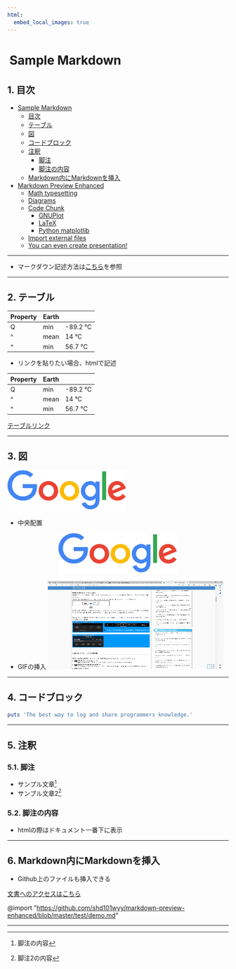 ```yaml
---
html:
  embed_local_images: true
---
```


# Sample Markdown

## 目次

<!-- @import "[TOC]" {cmd="toc" depthFrom=1 depthTo=3 orderedList=false} -->

<!-- code_chunk_output -->

- [Sample Markdown](#sample-markdown)
  - [目次](#目次)
  - [テーブル](#テーブル)
  - [図](#図)
  - [コードブロック](#コードブロック)
  - [注釈](#注釈)
    - [脚注](#脚注)
    - [脚注の内容](#脚注の内容)
  - [Markdown内にMarkdownを挿入](#markdown内にmarkdownを挿入)
- [Markdown Preview Enhanced](#markdown-preview-enhanced)
  - [Math typesetting](#math-typesetting)
  - [Diagrams](#diagrams)
  - [Code Chunk](#code-chunk)
    - [GNUPlot](#gnuplot)
    - [LaTeX](#latex)
    - [Python matplotlib](#python-matplotlib)
  - [Import external files](#import-external-files)
  - [You can even create presentation!](#you-can-even-create-presentation)

<!-- /code_chunk_output -->

---

* マークダウン記述方法は[こちら](https://www.markdownguide.org/cheat-sheet/)を参照

---

## テーブル

| Property | Earth |          |
| -------- | ----- | -------- |
| Q        | min   | -89.2 °C |
| ^        | mean  | 14 °C    |
| ^        | min   | 56.7 °C  |


* リンクを貼りたい場合、htmlで記述

<table id='great_table'>
  <thead>
    <tr>
      <th>Property</th>
      <th>Earth</th>
      <th></th>
    </tr>
  </thead>
  <tbody>
    <tr>
      <td>Q</td>
      <td>min</td>
      <td>-89.2 °C</td>
    </tr>
    <tr>
      <td>^</td>
      <td>mean</td>
      <td>14 °C</td>
    </tr>
    <tr>
      <td>^</td>
      <td>min</td>
      <td>56.7 °C</td>
    </tr>
  </tbody>
</table>

[テーブルリンク](#great_table)

---

## 図
![テスト画像](fig/sample.png)


* 中央配置
<div style="text-align: center;">

![テスト画像](fig/sample.png)
</div>


* GIFの挿入
![demo](fig/sample.gif)

---

## コードブロック

```ruby
puts 'The best way to log and share programmers knowledge.'
```
---

## 注釈
### 脚注 
- サンプル文章[^footnote_sample]
- サンプル文章2[^footnote_sample2]

### 脚注の内容

* htmlの際はドキュメント一番下に表示

[^footnote_sample]: 脚注の内容
[^footnote_sample2]: 脚注2の内容

---

## Markdown内にMarkdownを挿入

* Github上のファイルも挿入できる

[文書へのアクセスはこちら](https://github.com/shd101wyy/markdown-preview-enhanced/blob/master/test/demo.md)

@import "https://github.com/shd101wyy/markdown-preview-enhanced/blob/master/test/demo.md"

---
<style>
body {
    counter-reset: h2;
}
h1 {
    padding: 5px;
}
h2 {
    counter-reset: h3;
}
h2:before {
    counter-increment: h2;
    content: counter(h2) ". ";
}
h3:before {
    counter-increment: h3;
    content: counter(h2) "." counter(h3) ". ";
}
table {
    border-collapse: collapse;
}

</style>